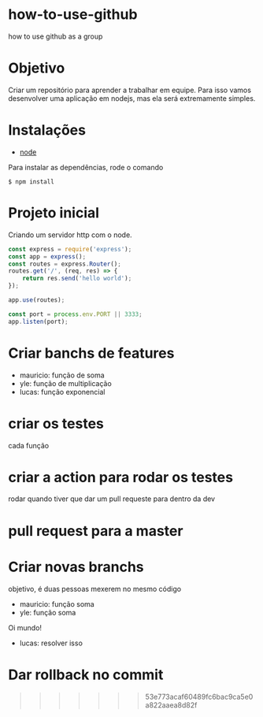 # how-to-use-github
how to use github as a group

# Objetivo
Criar um repositório para aprender a trabalhar em equipe. Para isso vamos desenvolver uma aplicação em nodejs, mas ela será extremamente simples.

# Instalações

- [node](https://nodejs.org/en/)

Para instalar as dependências, rode o comando
```shell
$ npm install
```

# Projeto inicial
Criando um servidor http com o node.

```JavaScript
const express = require('express');
const app = express();
const routes = express.Router();
routes.get('/', (req, res) => {
    return res.send('hello world');
});

app.use(routes);

const port = process.env.PORT || 3333;
app.listen(port);
```

# Criar banchs de features
- mauricio: função de soma
- yle: função de multiplicação
- lucas: função exponencial

# criar os testes
cada função

# criar a action para rodar os testes
rodar quando tiver que dar um pull requeste para dentro da dev

# pull request para a master

# Criar novas branchs
objetivo, é duas pessoas mexerem no mesmo código
- mauricio: função soma
- yle: função soma

Oi mundo!

- lucas: resolver isso

# Dar rollback no commit
>>>>>>> 53e773acaf60489fc6bac9ca5e0a822aaea8d82f

